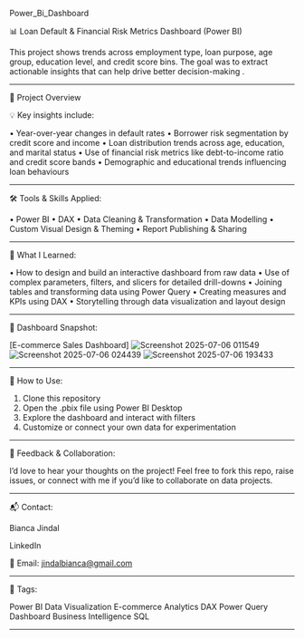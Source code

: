 Power_Bi_Dashboard

📊 Loan Default & Financial Risk Metrics Dashboard  (Power BI)

This project shows trends across employment type, loan purpose, age group, education level, and credit score bins. The goal was to extract actionable insights that can help drive better decision-making .
________________________________________
📁 Project Overview

💡 Key insights include:

•	Year-over-year changes in default rates
•	Borrower risk segmentation by credit score and income
•	Loan distribution trends across age, education, and marital status
•	Use of financial risk metrics like debt-to-income ratio and credit score bands
•	Demographic and educational trends influencing loan behaviours
________________________________________
🛠️ Tools & Skills Applied:

•	Power BI
•	DAX
•	Data Cleaning & Transformation
•	Data Modelling
•	Custom Visual Design & Theming
•	Report Publishing & Sharing
________________________________________
🧠 What I Learned:

•	How to design and build an interactive dashboard from raw data
•	Use of complex parameters, filters, and slicers for detailed drill-downs
•	Joining tables and transforming data using Power Query
•	Creating measures and KPIs using DAX
•	Storytelling through data visualization and layout design
________________________________________
📸 Dashboard Snapshot:

[E-commerce Sales Dashboard]
![Screenshot 2025-07-06 011549](https://github.com/user-attachments/assets/58e7d7c3-2bf8-40ac-aaac-d5615278d5f6)
![Screenshot 2025-07-06 024439](https://github.com/user-attachments/assets/ac69fc53-eb70-4d08-94c8-b80866382a4f)
![Screenshot 2025-07-06 193433](https://github.com/user-attachments/assets/d8505b0c-07c1-43aa-98c2-b03869dfe440)
________________________________________
🚀 How to Use:

1.	Clone this repository
2.	Open the .pbix file using Power BI Desktop
3.	Explore the dashboard and interact with filters
4.	Customize or connect your own data for experimentation
________________________________________
🤝 Feedback & Collaboration:

I’d love to hear your thoughts on the project!
Feel free to fork this repo, raise issues, or connect with me if you’d like to collaborate on data projects.
________________________________________
📬 Contact:

Bianca Jindal

LinkedIn

📧 Email: jindalbianca@gmail.com
________________________________________
📌 Tags:

Power BI Data Visualization E-commerce Analytics DAX Power Query Dashboard Business Intelligence SQL




 
 
 
________________________________________

